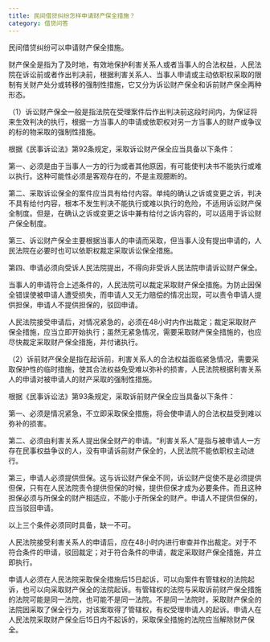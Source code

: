 ```yaml
---
title: 民间借贷纠纷怎样申请财产保全措施？
category: 借贷问答
---
```


民间借贷纠纷可以申请财产保全措施。

财产保全是指为了及时地，有效地保护利害关系人或者当事人的合法权益，人民法院在诉讼前或者作出判决前，根据利害关系人、当事人申请或主动依职权采取的限制有关财产处分或转移的强制性措施，它又分为诉讼财产保全和诉前财产保全两种形态。

（1）诉讼财产保全一般是指法院在受理案件后作出判决前这段时间内，为保证将来生效判决的执行，根据一方当事人的申请或依职权对另一方当事人的财产或争议的标的物采取的强制性措施。

根据《民事诉讼法》第92条规定，采取诉讼财产保全应当具备以下条件：

第一、必须是由于当事人一方的行为或者其他原因，有可能使判决书不能执行或难以执行。这种可能性必须是客观存在的，不是主观臆断的。

第二、采取诉讼保全的案件应当具有给付内容。单纯的确认之诉或变更之诉，判决不具有给付内容，根本不发生判决不能执行或难以执行的危险，不适用诉讼财产保全制度。但是，在确认之诉或变更之诉中兼有给付之诉内容的，可以适用于诉讼财产保全制度。

第三、诉讼财产保全主要根据当事人的申请而采取，但当事人没有提出申请的，人民法院在必要时也可以依职权裁定采取诉讼保全措施。

第四、申请必须向受诉人民法院提出，不得向非受诉人民法院申请诉讼财产保全。

当事人的申请符合上述条件的，人民法院可以裁定采取财产保全措施。为防止因保全错误使被申请人遭受损失，而申请人又无力赔偿的情况出现，可以责令申请人提供担保，申请人不提供担保的，驳回申请。

人民法院接受申请后，对情况紧急的，必须在48小时内作出裁定；裁定采取财产保全措施，应当立即开始执行；虽然无紧急情况，需要采取财产保全措施的，也应尽快裁定采取财产保全措施，并付诸执行。

（2）诉前财产保全是指在起诉前，利害关系人的合法权益面临紧急情况，需要采取保护性的临时措施，使其合法权益免受难以弥补的损害，人民法院根据利害关系人的申请对被申请人的财产采取的强制性措施。

根据《民事诉讼法》第93条规定，采取诉前财产保全应当具备以下条件：

第一、必须是情况紧急，不立即采取保全措施，将会使申请人的合法权益受到难以弥补的损害。

第二、必须由利害关系人提出保全财产的申请。“利害关系人”是指与被申请人一方存在民事权益争议的人，没有申请诉前财产保全的，人民法院不能依职权主动进行。

第三，申请人必须提供但保。这与诉讼财产保全不同，诉讼财产促使不是必须提供但保，只有在人民法院责令提供但保的时候，提供但保才成为必要条件。而且这种担保必须与所保全的财产相适应，不能小于所保全的财产。申请人不提供但保的，应当驳回申请。

以上三个条件必须同时具备，缺一不可。

人民法院接受利害关系人的申请后，应在48小时内进行审查并作出裁定。对于不符合条件的申请，驳回裁定；对于符合条件的申请，裁定采取财产保全措施，并立即执行。

申请人必须在人民法院采取保全措施后15日起诉，可以向案件有管辖权的法院起诉，也可以向采取财产保全的法院起诉。有管辖权的法院与采取诉前财产保全措施的法院可能是同一法院，也可能不是同一法院。不是同一法院时，采取财产保全的法院因采取了保全行为，对该案取得了管辖权，有权受理申请人的起诉。申请人在人民法院采取财产保全后15日内不起诉的，采取保全措施的法院应当解除财产保全。
